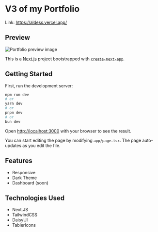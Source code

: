 # V3 of my Portfolio

Link: https://aldess.vercel.app/

## Preview

![Portfolio preview image](https://raw.githubusercontent.com/AldessScratch/Website-v3/refs/heads/main/public/Website-v3/portfolio.png)

This is a [Next.js](https://nextjs.org) project bootstrapped with [`create-next-app`](https://nextjs.org/docs/app/api-reference/cli/create-next-app).

## Getting Started

First, run the development server:

```bash
npm run dev
# or
yarn dev
# or
pnpm dev
# or
bun dev
```

Open [http://localhost:3000](http://localhost:3000) with your browser to see the result.

You can start editing the page by modifying `app/page.tsx`. The page auto-updates as you edit the file.

## Features

- Responsive
- Dark Theme
- Dashboard (soon)

## Technologies Used

- Next.JS
- TailwindCSS
- DaisyUI
- TablerIcons